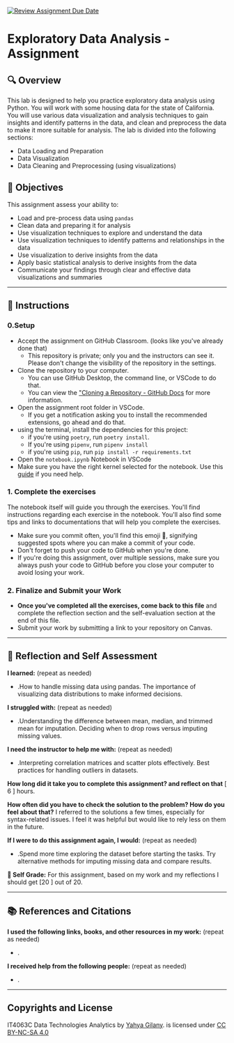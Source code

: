 [![Review Assignment Due Date](https://classroom.github.com/assets/deadline-readme-button-22041afd0340ce965d47ae6ef1cefeee28c7c493a6346c4f15d667ab976d596c.svg)](https://classroom.github.com/a/adY-NnME)
# Exploratory Data Analysis - Assignment

## 🔍 Overview
This lab is designed to help you practice exploratory data analysis using Python. You will work with some housing data for the state of California. You will use various data visualization and analysis techniques to gain insights and identify patterns in the data, and clean and preprocess the data to make it more suitable for analysis. The lab is divided into the following sections:

- Data Loading and Preparation
- Data Visualization
- Data Cleaning and Preprocessing (using visualizations)

## 🎯 Objectives
This assignment assess your ability to:
- Load and pre-process data using `pandas`
- Clean data and preparing it for analysis
- Use visualization techniques to explore and understand the data
- Use visualization techniques to identify patterns and relationships in the data
- Use visualization to derive insights from the data
- Apply basic statistical analysis to derive insights from the data
- Communicate your findings through clear and effective data visualizations and summaries

--------
## 📝 Instructions
### 0.Setup
- Accept the assignment on GitHub Classroom. (looks like you've already done that)
  - This repository is private; only you and the instructors can see it. Please don't change the visibility of the repository in the settings.
- Clone the repository to your computer.
  - You can use GitHub Desktop, the command line, or VSCode to do that.
  - You can view the ["Cloning a Repository - GitHub Docs](https://docs.github.com/en/repositories/creating-and-managing-repositories/cloning-a-repository?tool=webui) for more information.
- Open the assignment root folder in VSCode.
  - If you get a notification asking you to install the recommended extensions, go ahead and do that.
- using the terminal, install the dependencies for this project:
  - if you're using `poetry`, run `poetry install`.
  - If you're using `pipenv`, run `pipenv install`
  - if you're using `pip`, run `pip install -r requirements.txt`
- Open the `notebook.ipynb` Notebook in VSCode
- Make sure you have the right kernel selected for the notebook. Use this [guide](https://it4063c.github.io/guides/FAQ/vscode-jupyter) if you need help.

### 1. Complete the exercises
The notebook itself will guide you through the exercises. You'll find instructions regarding each exercise in the notebook.
You'll also find some tips and links to documentations that will help you complete the exercises.

- Make sure you commit often, you'll find this emoji 🚩, signifying suggested spots where you can make a commit of your code.
- Don't forget to push your code to GitHub when you're done.
- If you're doing this assignment, over multiple sessions, make sure you always push your code to GitHub before you close your computer to avoid losing your work.

### 2. Finalize and Submit your Work
- **Once you've completed all the exercises, come back to this file** and complete the reflection section and the self-evaluation section at the end of this file.
- Submit your work by submitting a link to your repository on Canvas.

---------------
## 💭 Reflection and Self Assessment

**I learned:** (repeat as needed)
- .How to handle missing data using pandas.
The importance of visualizing data distributions to make informed decisions.

**I struggled with:** (repeat as needed)
- .Understanding the difference between mean, median, and trimmed mean for imputation.
Deciding when to drop rows versus imputing missing values.

**I need the instructor to help me with:** (repeat as needed)
- .Interpreting correlation matrices and scatter plots effectively.
Best practices for handling outliers in datasets.

**How long did it take you to complete this assignment? and reflect on that**
[ 6 ] hours.

**How often did you have to check the solution to the problem? How do you feel about that?**
I referred to the solutions a few times, especially for syntax-related issues. I feel it was helpful but would like to rely less on them in the future.

**If I were to do this assignment again, I would:** (repeat as needed)
- .Spend more time exploring the dataset before starting the tasks.
Try alternative methods for imputing missing data and compare results.

**💯 Self Grade:** For this assignment, based on my work and my reflections I should get [20 ] out of 20.

--------------------
## 📚 References and Citations
**I used the following links, books, and other resources in my work:** (repeat as needed)
- .
  
**I received help from the following people:** (repeat as needed)
- . 

---
## Copyrights and License
IT4063C Data Technologies Analytics by [Yahya Gilany](https://yahyagilany.io). is licensed under [CC BY-NC-SA 4.0](https://creativecommons.org/licenses/by-nc-sa/4.0/)
